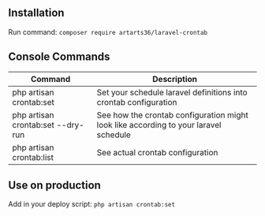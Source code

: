 ## Installation

Run command: `composer require artarts36/laravel-crontab`

## Console Commands

| Command  | Description   |
| ------------ | ------------ |
| php artisan crontab:set  | Set your schedule laravel definitions into crontab configuration  |
| php artisan crontab:set --dry-run  | See how the crontab configuration might look like according to your laravel schedule   |
| php artisan crontab:list  | See actual crontab configuration  |


## Use on production

Add in your deploy script:
`php artisan crontab:set`
